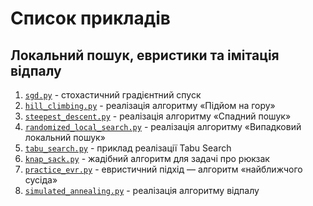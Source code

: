 # Список прикладів

## Локальний пошук, евристики та імітація відпалу

1. [`sgd.py`](/Chapter_09/sgd.py) - стохастичний градієнтний спуск
2. [`hill_climbing.py`](/Chapter_09/hill_climbing.py) - реалізація алгоритму «Підйом на гору»
3. [`steepest_descent.py`](/Chapter_09/steepest_descent.py) - реалізація алгоритму «Спадний пошук»
4. [`randomized_local_search.py`](/Chapter_09/randomized_local_search.py) - реалізація алгоритму «Випадковий локальний пошук»
5. [`tabu_search.py`](/Chapter_09/tabu_search.py) - приклад реалізації Tabu Search
6. [`knap_sack.py`](/Chapter_09/knap_sack.py) - жадібний алгоритм для задачі про рюкзак
7. [`practice_evr.py`](/Chapter_09/practice_evr.py) - евристичний підхід — алгоритм «найближчого сусіда»
8. [`simulated_annealing.py`](/Chapter_09/simulated_annealing.py) - реалізація алгоритму відпалу
